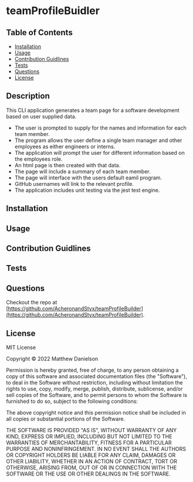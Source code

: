 # teamProfileBuidler

  ## Table of Contents

  * [Installation](#installation)
  * [Usage](#usage)
  * [Contribution Guidlines](#contribution-guidlines)
  * [Tests](#tests)
  * [Questions](#questions)
  * [License](#license)

  ## Description

  This CLI application generates a team page for a software development based on user supplied data.

  * The user is prompted to supply for the names and information for each team member.
  * The program allows the user define a single team manager and other employees as either engineers or interns.
  * The application will prompt the user for different information based on the employees role.
  * An html page is then created with that data.
  * The page will include a summary of each team member.
  * The page will interface with the users default eamil program.
  * GitHub usernames will link to the relevant profile.
  * The application includes unit testing via the jest test engine.

  ## Installation

  

  ## Usage

  

  ## Contribution Guidlines

  

  ## Tests

  

  ## Questions

  Checkout the repo at [https://github.com/AcheronandStyx/teamProfileBuilder](https://github.com/AcheronandStyx/teamProfileBuilder).


  ## License

  
  MIT License

  Copyright &copy; 2022 Matthew Danielson
  
  Permission is hereby granted, free of charge, to any person obtaining a copy
  of this software and associated documentation files (the "Software"), to deal
  in the Software without restriction, including without limitation the rights
  to use, copy, modify, merge, publish, distribute, sublicense, and/or sell
  copies of the Software, and to permit persons to whom the Software is
  furnished to do so, subject to the following conditions:

  The above copyright notice and this permission notice shall be included in all
  copies or substantial portions of the Software.

  THE SOFTWARE IS PROVIDED "AS IS", WITHOUT WARRANTY OF ANY KIND, EXPRESS OR
  IMPLIED, INCLUDING BUT NOT LIMITED TO THE WARRANTIES OF MERCHANTABILITY,
  FITNESS FOR A PARTICULAR PURPOSE AND NONINFRINGEMENT. IN NO EVENT SHALL THE
  AUTHORS OR COPYRIGHT HOLDERS BE LIABLE FOR ANY CLAIM, DAMAGES OR OTHER
  LIABILITY, WHETHER IN AN ACTION OF CONTRACT, TORT OR OTHERWISE, ARISING FROM,
  OUT OF OR IN CONNECTION WITH THE SOFTWARE OR THE USE OR OTHER DEALINGS IN THE
  SOFTWARE.

